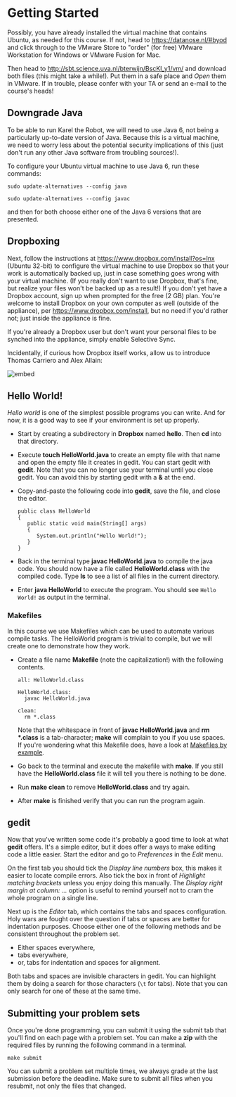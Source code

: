 # Getting Started

Possibly, you have already installed the virtual machine that contains Ubuntu, as
needed for this course. If not, head to <https://datanose.nl/#byod> and click
through to the VMware Store to "order" (for free) VMware Workstation for
Windows or VMware Fusion for Mac.

Then head to <http://sbt.science.uva.nl/bterwijn/BscKI_y1/vm/> and download
both files (this might take a while!). Put them in a safe place and *Open* them
in VMware. If in trouble, please confer with your TA or send an e-mail to the
course's heads!

## Downgrade Java

To be able to run Karel the Robot, we will need to use Java 6, not being a
particularly up-to-date version of Java. Because this is a virtual machine, we
need to worry less about the potential security implications of this (just
don't run any other Java software from troubling sources!).

To configure your Ubuntu virtual machine to use Java 6, run these commands:

    sudo update-alternatives --config java
    
    sudo update-alternatives --config javac

and then for both choose either one of the Java 6 versions that are presented.

## Dropboxing

Next, follow the instructions at <https://www.dropbox.com/install?os=lnx>
(Ubuntu 32-bit) to configure the virtual machine to use Dropbox so that your
work is automatically backed up, just in case something goes wrong with your
virtual machine. (If you really don't want to use Dropbox, that's fine, but
realize your files won't be backed up as a result!) If you don't yet have a
Dropbox account, sign up when prompted for the free (2 GB) plan. You're welcome
to install Dropbox on your own computer as well (outside of the appliance), per
<https://www.dropbox.com/install>, but no need if you'd rather not; just inside
the appliance is fine.

If you're already a Dropbox user but don't want your personal files to be
synched into the appliance, simply enable Selective Sync.

Incidentally, if curious how Dropbox itself works, allow us to introduce Thomas
Carriero and Alex Allain:

![embed](https://www.youtube.com/embed/VECV6r9s5SE?rel=0)

## Hello World!

*Hello world* is one of the simplest possible programs you can write. And for
now, it is a good way to see if your environment is set up properly.
 
* Start by creating a subdirectory in **Dropbox** named **hello**. Then **cd** into that
  directory.

* Execute **touch HelloWorld.java** to create an empty file with that name and
  open the empty file it creates in gedit. You can start gedit with **gedit**.
  Note that you can no longer use your terminal until you close gedit. You can
  avoid this by starting gedit with a **&** at the end.

* Copy-and-paste the following code into **gedit**, save the file, and close the
  editor.
  
      public class HelloWorld
      {
         public static void main(String[] args)
         {
            System.out.println("Hello World!");
         }
      }
  
* Back in the terminal type **javac HelloWorld.java** to compile the java
  code. You should now have a file called **HelloWorld.class** with the compiled
  code. Type **ls** to see a list of all files in the current directory.

* Enter **java HelloWorld** to execute the program. You should see `Hello World!`
  as output in the terminal.

### Makefiles

In this course we use Makefiles which can be used to automate various compile
tasks. The HelloWorld program is trivial to compile, but we will create one to
demonstrate how they work.

* Create a file name **Makefile** (note the capitalization!) with the following
  contents.
  
      all: HelloWorld.class
      
      HelloWorld.class:
      	javac HelloWorld.java
      
      clean:
      	rm *.class
  
  Note that the whitespace in front of **javac HelloWorld.java** and
  **rm \*.class** is a tab-character; **make** will complain to you if you use
  spaces. If you're wondering what this Makefile does, have a look at
  [Makefiles by example].

* Go back to the terminal and execute the makefile with **make**. If you still
  have the **HelloWorld.class** file it will tell you there is nothing to be done.

* Run **make clean** to remove **HelloWorld.class** and try again.

* After **make** is finished verify that you can run the program again.

[Makefiles by example]: http://mrbook.org/tutorials/make/

## gedit

Now that you've written some code it's probably a good time to look at what
**gedit** offers. It's a simple editor, but it does offer a ways to make editing
code a little easier. Start the editor and go to *Preferences* in the *Edit*
menu.

On the first tab you should tick the *Display line numbers* box, this makes it
easier to locate compile errors. Also tick the box in front of *Highlight
matching brackets* unless you enjoy doing this manually. The *Display right
margin at column: ...* option is useful to remind yourself not to cram the whole
program on a single line.

Next up is the *Editor* tab, which contains the tabs and spaces
configuration. Holy wars are fought over the question if tabs or spaces are
better for indentation purposes. Choose either one of the following methods and
be consistent throughout the problem set.

* Either spaces everywhere,
* tabs everywhere,
* or, tabs for indentation and spaces for alignment.

Both tabs and spaces are invisible characters in gedit. You can highlight them
by doing a search for those characters (`\t` for tabs). Note that you can only
search for one of these at the same time.

## Submitting your problem sets

Once you're done programming, you can submit it using the submit tab that
you'll find on each page with a problem set. You can make a **zip** with the
required files by running the following command in a terminal.

    make submit

You can submit a problem set multiple times, we always grade at the last
submission before the deadline. Make sure to submit all files when you resubmit,
not only the files that changed.

